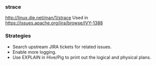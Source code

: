 ### strace
http://linux.die.net/man/1/strace
Used in https://issues.apache.org/jira/browse/IVY-1388

### Strategies

* Search upstream JIRA tickets for related issues.
* Enable more logging.
* Use EXPLAIN in Hive/Pig to print out the logical and physical plans.